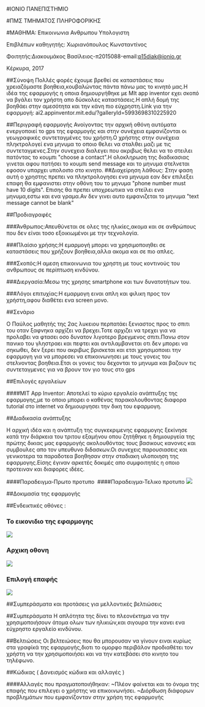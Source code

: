 #ΙΟΝΙΟ ΠΑΝΕΠΙΣΤΗΜΙΟ

#ΠΜΣ ΤΜΗΜΑΤΟΣ ΠΛΗΡΟΦΟΡΙΚΗΣ

#ΜΑΘΗΜΑ: Επικοινωνια Ανθρωπου Υπολογιστη

Επιβλέπων καθηγητής: Χωριανόπουλος Κωνσταντίνος

Φοιτητής:Διακουμάκος Βασίλειος-π2015088-email:p15diak@ionio.gr



Κέρκυρα, 2017

##Σύνοψη
Πολλές φορές έχουμε βρεθεί σε καταστάσεις που χρειαζόμαστε βοηθεια,κουβαλώντας πάντα πάνω μας το κινητό μας.Η ιδέα της εφαρμογής η οποια δημιουργήθηκε με MIt app inventor εχει σκοπό να βγάλει τον χρήστη απο δύσκολες καταστάσεις.Η απλή δομή της  βοηθάει στην αμεσότητα και την κάνη πιο εύχρηστη.Link για την εφαρμογή: ai2.appinventor.mit.edu/?galleryId=5993698310225920


##Περιγραφή εφαρμογής
Ανοίγοντας την αρχική οθόνη αυτόματα ενεργοποιεί το gps της εφαρμογής και στην συνέχεια εμφανίζονται οι γεωγραφικές συντεταγμένες του χρήστη.Ο χρήστης στην συνέχεια πληκτρολογεί ενα μηνυμα το οποιο θελει να σταλθει μαζι με τις συντεταγμενες.Στην συνεχεια διαλεγει που ακριβως θελει να το στειλει πατόντας το κουμπι "choose a contact".Η ολοκληρωση της διαδικασιας γινεται αφου πατήσει το κουμπι send message και το μηνυμα στελνεται εφοσον υπαρχει υπολοιπο στο κινητο.
##Διαχείρηση λάθους:
Στην φαση αυτή ο χρηστης πρεπει να πληκτρολογησει ενα μηνυμα εαν δεν επιλεξει επαφη θα εμφανιστει στην οθόνη του το μηνυμα "phone number must have 10 digits". 
Επισης θα πρεπει υποχρεωτικα να στείλει ενα μηνυμα,εστω και ενα γραμα.Αν δεν γινει αυτο εμφανιζεται το μηνυμα "text message cannot be blank"


##Προδιαγραφές 

###Άνθρωπος:Απευθύνεται σε ολες της ηλικίες,ακομα και σε ανθρώπους που δεν είναι τοσο εξοικιωμένοι με την τεχνολογία.


###Πλαίσιο χρήσης:Η εμαρμογή μπορει να χρησιμοποιηθει σε καταστάσεις που χρήζουν βοηθεια,αλλα ακομα και σε πιο απλες.


###Σκοπός:H αμεση επικοινωνια του χρηστη με τους κοντινούς του ανθρωπους σε περίπτωση κινδύνου.


###Διεργασία:Μεσω της χρησης smartphone και των δυνατοτήτων του.


###Λόγοι επιτυχίας:Η εμαρμογη ειναι απλη και φιλικη προς τον χρήστη,αφου διαθέτει ενα screen μονο.

##Σενάριο

Ο Παύλος μαθητής της 2ας λυκειου περπατάει ξενιαστος προς το σπιτι του οταν ξαφνηκα αρχίζει να βρεχει.Τοτε αρχιζει να τρεχει για να προλαβει να φτασει οσο δυνατον λιγοτερο βρεγμενος σπιτι.Πανω στον πανικο του γληστραει και πεφτει και αντιλαμβανεται οτι δεν μπορει να σηκωθει, δεν ξερει που ακριβως βρισκεται και ετσι χρησιμοποιει την εφαρμογη για να μπορεσει να επικοινωνησει με τους γονεις του στελνοντας βοηθεια.Ετσι οι γονεις του δεχονται το μηνυμα και βαζουν τις συντεταγμενες για να βρουν τον γιο τους στο gps 



##Επιλογές εργαλείων 

####MIT App Inventor:
Αποτελεί το κύριο εργαλείο ανάπτυξης της εφαρμογης,με το οποιο μπορει ο καθένας παρακολουθοντας διαφορα tutorial στο internet να δημιουργησει την δικη του εφαρμογη.




##Διαδικασία ανάπτυξης

Η αρχική ιδέα και η ανάπτυξη της συγκεκριμενης εφαρμογης ξεκίνησε κατά την διάρκεια του τριτου εξαμήνου οπου ζητήθηκε η δημιουργεία της πρώτης δικιας μας εφαρμογής ακολουθόντας τους βασικους κανονες και συμβουλες απο τον υπευθυνο διδασκων.Οι συνεχεις παρουσιασεις και γενικοτερα τα παραδοτεα βοηθησαν στην σταδιακη υλοποιηση της εφαρμογης.Είσης έγιναν αρκετές δοκιμές απο συμφοιτητές η οποιο προτειναν και διαφορες ιδέες.




####Παραδειγμα-Πρωτο προτυπο
![]()
####Παραδειγμα-Τελικο προτυπο
![](εικονα2.png)




##Δοκιμασία της εφαρμογής 




##Ενδεικτικές οθόνες :

### Το εικονιδιο της εφαρμογης
![](εικονα1.png)

### Αρχικη οθονη
![](εικονα2.png)
### Επιλογή επαφής
![](εικονα3.png)







##Συμπεράσματα και προτάσεις για μελλοντικές βελτιώσεις

##Συμπεράσματα
Η απλότητα της δίνει το πλεονέκτημα να την χρησιμοποιήσουν άτομα ολων των ηλικιών,και σιγουρα την κανει ενα εύχρηστο εργαλείο κινδύνου.

##Βελτιώσεις
Οι βελτειώσεις που θα μπορουσαν να γίνουν ειναι κυρίως στα γραφίκά της εφαρμογής,διοτι το ομορφο περιβάλον προδιαθέτει τον χρήστη να την χρησιμοποιήσει και να την κατεβάσει στο κινητο του τηλέφωνο.

##Κώδικας ( Δανεισμός κώδικα και αλλαγές )

####Αλλαγές που πραγματοποιήθηκαν:
~Πλέον φαίνεται και το όνομα της επαφής που επιλεγει ο χρήστης να επικοινωνήσει.
~Διόρθωση διάφορων προβλημάτων που εμφανίζονταν στην χρήση της εφαρμογής





